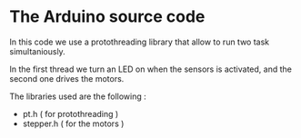 # The Arduino source code

In this code we use a protothreading library that allow to run two task simultaniously.

In the first thread we turn an LED on when the sensors is activated, and the second one drives the motors.

The libraries used are the following : 

* pt.h ( for protothreading )
* stepper.h ( for the motors )


